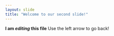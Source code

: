 ```yaml
---
layout: slide
title: "Welcome to our second slide!"
---
```

__I am *editing* this file__
Use the left arrow to go back!
